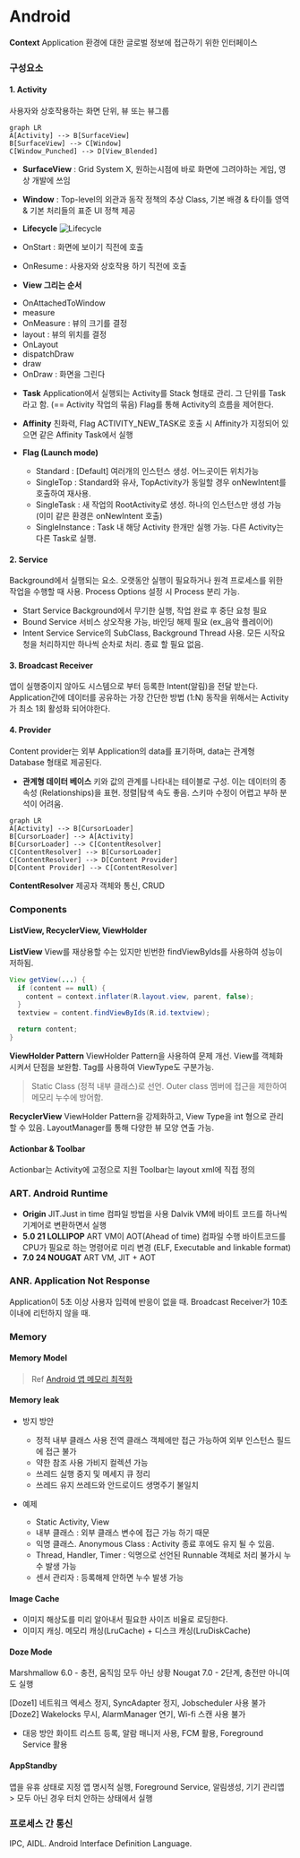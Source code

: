 # Android

**Context** Application 환경에 대한 글로벌 정보에 접근하기 위한 인터페이스

### 구성요소

#### 1. Activity
사용자와 상호작용하는 화면 단위, 뷰 또는 뷰그룹

```mermaid
graph LR
A[Activity] --> B[SurfaceView]
B[SurfaceView] --> C[Window]
C[Window_Punched] --> D[View_Blended]
```
* **SurfaceView** : Grid System X, 원하는시점에 바로 화면에 그려야하는 게임, 영상 개발에 쓰임
* **Window** : Top-level의 외관과 동작 정책의 추상 Class, 기본 배경 & 타이틀 영역 & 기본 처리들의 표준 UI 정책 제공

* **Lifecycle**
![Lifecycle](img/img_activity_lifecycle.png)
* OnStart : 화면에 보이기 직전에 호출
* OnResume : 사용자와 상호작용 하기 직전에 호출

* **View 그리는 순서**
- OnAttachedToWindow
- measure
- OnMeasure : 뷰의 크기를 결정
- layout : 뷰의 위치를 결정
- OnLayout
- dispatchDraw
- draw
- OnDraw : 화면을 그린다

* **Task**
Application에서 실행되는 Activity를 Stack 형태로 관리.
그 단위를 Task라고 함. (== Activity 작업의 묶음)
Flag를 통해 Activity의 흐름을 제어한다.

* **Affinity**
친화력, Flag ACTIVITY_NEW_TASK로 호출 시 Affinity가 지정되어 있으면 같은 Affinity Task에서 실행

* **Flag (Launch mode)**
  - Standard : [Default] 여러개의 인스턴스 생성. 어느곳이든 위치가능
  - SingleTop : Standard와 유사, TopActivity가 동일할 경우 onNewIntent를 호출하여 재사용.
  - SingleTask : 새 작업의 RootActivity로 생성. 하나의 인스턴스만 생성 가능 (이미 같은 환경은 onNewIntent 호출)
  - SingleInstance : Task 내 해당 Activity 한개만 실행 가능. 다른 Activity는 다른 Task로 실행.

#### 2. Service
Background에서 실행되는 요소.
오랫동안 실행이 필요하거나 원격 프로세스를 위한 작업을 수행할 때 사용.
Process Options 설정 시 Process 분리 가능.

* Start Service
  Background에서 무기한 실행, 작업 완료 후 중단 요청 필요
* Bound Service
  서비스 상오작용 가능, 바인딩 해제 필요 (ex_음악 플레이어)
* Intent Service
  Service의 SubClass, Background Thread 사용.
  모든 시작요청을 처리하지만 하나씩 순차로 처리.
  종료 할 필요 없음.

#### 3. Broadcast Receiver
앱이 실행중이지 않아도 시스템으로 부터 등록한 Intent(알림)을 전달 받는다.
Application간에 데이터를 공유하는 가장 간단한 방법 (1:N)
동작을 위해서는 Activity가 최소 1회 활성화 되어야한다.

#### 4. Provider
Content provider는 외부 Application의 data를 표기하며, data는 관계형 Database 형태로 제공된다.

* **관계형 데이터 베이스**
키와 값의 관계를 나타내는 테이블로 구성. 이는 데이터의 종속성 (Relationships)을 표현. 정렬|탐색 속도 좋음. 스키마 수정이 어렵고 부하 분석이 어려움.

```mermaid
graph LR
A[Activity] --> B[CursorLoader]
B[CursorLoader] --> A[Activity]
B[CursorLoader] --> C[ContentResolver]
C[ContentResolver] --> B[CursorLoader]
C[ContentResolver] --> D[Content Provider]
D[Content Provider] --> C[ContentResolver]
```
**ContentResolver** 제공자 객체와 통신, CRUD


### Components


#### ListView, RecyclerView, ViewHolder

**ListView**
View를 재상용할 수는 있지만 빈번한 findViewByIds를 사용하여 성능이 저하됨.
```Java
View getView(...) {
  if (content == null) {
    content = context.inflater(R.layout.view, parent, false);
  }
  textview = content.findViewByIds(R.id.textview);

  return content;
}
```
**ViewHolder Pattern**
ViewHolder Pattern을 사용하여 문제 개선.
View를 객체화 시켜서 단점을 보완함.
Tag를 사용하여 ViewType도 구분가능.
> Static Class (정적 내부 클래스)로 선언. Outer class 멤버에 접근을 제한하여 메모리 누수에 방어함.

**RecyclerView**
ViewHolder Pattern을 강제화하고, View Type을 int 형으로 관리 할 수 있음. LayoutManager를 통해 다양한 뷰 모양 연출 가능.


#### Actionbar & Toolbar
Actionbar는 Activity에 고정으로 지원
Toolbar는 layout xml에 직접 정의

### ART. Android Runtime
* __Origin__
JIT.Just in time 컴파일 방법을 사용
Dalvik VM에 바이트 코드를 하나씩 기계어로 변환하면서 실행
* __5.0 21 LOLLIPOP__
ART VM이 AOT(Ahead of time) 컴파일 수행
바이트코드를 CPU가 필요로 하는 명령어로 미리 변경 (ELF, Executable and linkable format)
* __7.0 24 NOUGAT__
ART VM, JIT + AOT  


### ANR. Application Not Response
Application이 5초 이상 사용자 입력에 반응이 없을 때.
Broadcast Receiver가 10초 이내에 리턴하지 않을 때.


### Memory

#### Memory Model
> Ref
> [Android 앱 메모리 최적화](https://d2.naver.com/helloworld/539525)


#### Memory leak
  - 방지 방안
    - 정적 내부 클래스 사용
      전역 클래스 객체에만 접근 가능하여 외부 인스턴스 필드에 접근 불가
    - 약한 참조 사용
      가비지 컬렉션 가능
    - 쓰레드 실행 중지 및 메세지 큐 정리
    - 쓰레드 유지
      쓰레드와 안드로이드 생명주기 불일치

  - 예제
    - Static Activity, View
    - 내부 클래스 : 외부 클래스 변수에 접근 가능 하기 때문
    - 익명 클래스. Anonymous Class : Activity 종료 후에도 유지 될 수 있음.
    - Thread, Handler, Timer : 익명으로 선언된 Runnable 객체로 처리 불가시 누수 발생 가능
    - 센서 관리자 : 등록해제 안하면 누수 발생 가능

#### Image Cache
  - 이미지 해상도를 미리 알아내서 필요한 사이즈 비율로 로딩한다.
  - 이미지 캐싱. 메모리 캐싱(LruCache) + 디스크 캐싱(LruDiskCache)



#### Doze Mode
Marshmallow 6.0 - 충전, 움직임 모두 아닌 상황
Nougat 7.0 - 2단계, 충전만 아니여도 실행

[Doze1]
네트워크 엑세스 정지, SyncAdapter 정지, Jobscheduler 사용 불가
[Doze2]
Wakelocks 무시, AlarmManager 연기, Wi-fi 스캔 사용 불가

* 대응 방안
  화이트 리스트 등록, 알람 매니저 사용, FCM 활용, Foreground Service 활용

#### AppStandby
앱을 유휴 상태로 지정
앱 명시적 실행, Foreground Service, 알림생성, 기기 관리앱 > 모두 아닌 경우 터치 안하는 상태에서 실행


### 프로세스 간 통신
IPC, AIDL. Android Interface Definition Language.
